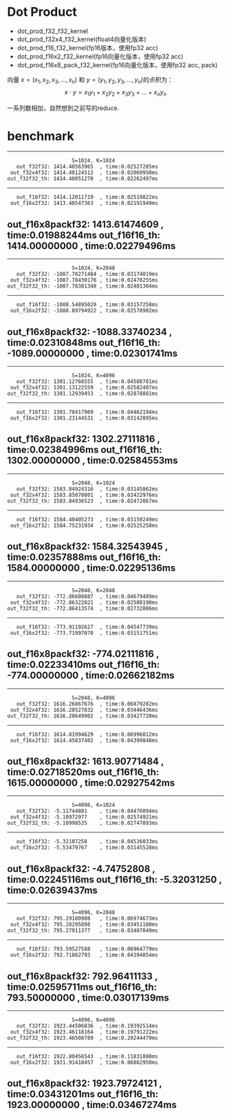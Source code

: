 # Dot Product
- dot_prod_f32_f32_kernel
- dot_prod_f32x4_f32_kernel(float4向量化版本)
- dot_prod_f16_f32_kernel(fp16版本，使用fp32 acc)
- dot_prod_f16x2_f32_kernel(fp16向量化版本，使用fp32 acc)
- dot_prod_f16x8_pack_f32_kernel(fp16向量化版本，使用fp32 acc, pack)


向量 $x = (x_1,x_2,x_3,...,x_n)$ 和 $y = (y_1,y_2,y_3,...,y_n)$的点积为：
$$
x \cdot y = x_1y_1 +  x_2y_2 + x_3y_3 + ... +x_ny_n
$$ 

一系列数相加，自然想到之前写的reduce.

# benchmark

--------------------------------------------------------------------------------
                         S=1024, K=1024
       out_f32f32: 1414.40563965  , time:0.02527285ms
     out_f32x4f32: 1414.40124512  , time:0.02069950ms
    out_f32f32_th: 1414.40051270  , time:0.02262497ms
--------------------------------------------------------------------------------
       out_f16f32: 1414.12011719  , time:0.02519822ms
     out_f16x2f32: 1413.48547363  , time:0.02191949ms
 out_f16x8packf32: 1413.61474609  , time:0.01988244ms
    out_f16f16_th: 1414.00000000  , time:0.02279496ms
--------------------------------------------------------------------------------
--------------------------------------------------------------------------------
                         S=1024, K=2048
       out_f32f32: -1087.78271484 , time:0.03174019ms
     out_f32x4f32: -1087.78430176 , time:0.02470255ms
    out_f32f32_th: -1087.78381348 , time:0.02401304ms
--------------------------------------------------------------------------------
       out_f16f32: -1088.54895020 , time:0.03157258ms
     out_f16x2f32: -1088.89794922 , time:0.02578902ms
 out_f16x8packf32: -1088.33740234 , time:0.02310848ms
    out_f16f16_th: -1089.00000000 , time:0.02301741ms
--------------------------------------------------------------------------------
--------------------------------------------------------------------------------
                         S=1024, K=4096
       out_f32f32: 1301.12768555  , time:0.04508781ms
     out_f32x4f32: 1301.13122559  , time:0.02582407ms
    out_f32f32_th: 1301.12939453  , time:0.02878881ms
--------------------------------------------------------------------------------
       out_f16f32: 1301.78417969  , time:0.04462194ms
     out_f16x2f32: 1301.23144531  , time:0.03142095ms
 out_f16x8packf32: 1302.27111816  , time:0.02384996ms
    out_f16f16_th: 1302.00000000  , time:0.02584553ms
--------------------------------------------------------------------------------
--------------------------------------------------------------------------------
                         S=2048, K=1024
       out_f32f32: 1583.84924316  , time:0.03145862ms
     out_f32x4f32: 1583.85070801  , time:0.02422976ms
    out_f32f32_th: 1583.84936523  , time:0.02472067ms
--------------------------------------------------------------------------------
       out_f16f32: 1584.40405273  , time:0.03150249ms
     out_f16x2f32: 1584.75231934  , time:0.02525258ms
 out_f16x8packf32: 1584.32543945  , time:0.02357888ms
    out_f16f16_th: 1584.00000000  , time:0.02295136ms
--------------------------------------------------------------------------------
--------------------------------------------------------------------------------
                         S=2048, K=2048
       out_f32f32: -772.86608887  , time:0.04679489ms
     out_f32x4f32: -772.86322021  , time:0.02580190ms
    out_f32f32_th: -772.86413574  , time:0.02732086ms
--------------------------------------------------------------------------------
       out_f16f32: -773.91192627  , time:0.04547739ms
     out_f16x2f32: -773.71997070  , time:0.03151751ms
 out_f16x8packf32: -774.02111816  , time:0.02233410ms
    out_f16f16_th: -774.00000000  , time:0.02662182ms
--------------------------------------------------------------------------------
--------------------------------------------------------------------------------
                         S=2048, K=4096
       out_f32f32: 1616.26867676  , time:0.06879282ms
     out_f32x4f32: 1616.28527832  , time:0.03446436ms
    out_f32f32_th: 1616.28649902  , time:0.03427720ms
--------------------------------------------------------------------------------
       out_f16f32: 1614.81994629  , time:0.06996012ms
     out_f16x2f32: 1614.45837402  , time:0.04399848ms
 out_f16x8packf32: 1613.90771484  , time:0.02718520ms
    out_f16f16_th: 1615.00000000  , time:0.02927542ms
--------------------------------------------------------------------------------
--------------------------------------------------------------------------------
                         S=4096, K=1024
       out_f32f32: -5.11744881    , time:0.04476094ms
     out_f32x4f32: -5.10972977    , time:0.02574921ms
    out_f32f32_th: -5.10998535    , time:0.02747893ms
--------------------------------------------------------------------------------
       out_f16f32: -5.32107258    , time:0.04536033ms
     out_f16x2f32: -5.53479767    , time:0.03145528ms
 out_f16x8packf32: -4.74752808    , time:0.02245116ms
    out_f16f16_th: -5.32031250    , time:0.02639437ms
--------------------------------------------------------------------------------
--------------------------------------------------------------------------------
                         S=4096, K=2048
       out_f32f32: 795.29180908   , time:0.06974673ms
     out_f32x4f32: 795.28295898   , time:0.03451180ms
    out_f32f32_th: 795.27911377   , time:0.03407049ms
--------------------------------------------------------------------------------
       out_f16f32: 793.59527588   , time:0.06964779ms
     out_f16x2f32: 792.71862793   , time:0.04394054ms
 out_f16x8packf32: 792.96411133   , time:0.02595711ms
    out_f16f16_th: 793.50000000   , time:0.03017139ms
--------------------------------------------------------------------------------
--------------------------------------------------------------------------------
                         S=4096, K=4096
       out_f32f32: 1923.44506836  , time:0.19392514ms
     out_f32x4f32: 1923.46118164  , time:0.19791222ms
    out_f32f32_th: 1923.46508789  , time:0.20244479ms
--------------------------------------------------------------------------------
       out_f16f32: 1922.80456543  , time:0.11831880ms
     out_f16x2f32: 1921.91418457  , time:0.06862950ms
 out_f16x8packf32: 1923.79724121  , time:0.03431201ms
    out_f16f16_th: 1923.00000000  , time:0.03467274ms
--------------------------------------------------------------------------------
